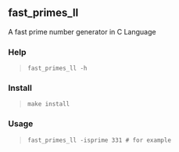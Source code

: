 ## fast_primes_ll
A fast prime number generator in C Language

### Help
> ```fast_primes_ll -h```

### Install
> ```make install```

### Usage
> ```fast_primes_ll -isprime 331 # for example```
